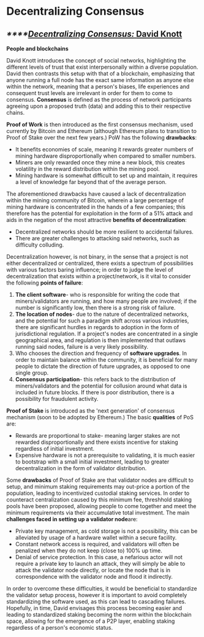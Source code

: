 # Decentralizing Consensus

## _\*\*\*\*_[_**Decentralizing Consensus:**_ **David Knott**](https://www.youtube.com/watch?v=iOAD3IpOJ0A)

**People and blockchains**

David Knott introduces the concept of social networks, highlighting the different levels of trust that exist interpersonally within a diverse population. David then contrasts this setup with that of a blockchain, emphasizing that anyone running a full node has the exact same information as anyone else within the network, meaning that a person's biases, life experiences and consequent trust levels are irrelevant in order for them to come to consensus. **Consensus** is defined as the process of network participants agreeing upon a proposed truth \(data\) and adding this to their respective chains.

**Proof of Work** is then introduced as the first consensus mechanism, used currently by Bitcoin and Ethereum \(although Ethereum plans to transition to Proof of Stake over the next few years.\) PoW has the following **drawbacks**:

* It benefits economies of scale, meaning it rewards greater numbers of mining hardware disproportionally when compared to smaller numbers.
* Miners are only rewarded once they mine a new block, this creates volatility in the reward distribution within the mining pool.
* Mining hardware is somewhat difficult to set up and maintain, it requires a level of knowledge far beyond that of the average person.

The aforementioned drawbacks have caused a lack of decentralization within the mining community of Bitcoin, wherein a large percentage of mining hardware is concentrated in the hands of a few companies; this therefore has the potential for exploitation in the form of a 51% attack and aids in the negation of the most attractive **benefits of decentralization**:

* Decentralized networks should be more resilient to accidental failures.
* There are greater challenges to attacking said networks, such as difficulty colluding.

Decentralization however, is not binary, in the sense that a project is not either decentralized or centralized, there exists a spectrum of possibilities with various factors baring influence; in order to judge the level of decentralization that exists within a project/network, is it vital to consider the following **points of failure**:

1. **The client software**- who is responsible for writing the code that miners/validators are running, and how many people are involved; if the number is significantly low, then there is a strong risk of failure.
2. **The location of nodes**- due to the nature of decentralized networks, and the potential for such a paradigm shift across various industries, there are significant hurdles in regards to adoption in the form of jurisdictional regulation. If a project's nodes are concentrated in a single geographical area, and regulation is then implemented that outlaws running said nodes, failure is a very likely possibility.
3. Who chooses the direction and frequency of **software upgrades**. In order to maintain balance within the community, it is beneficial for many people to dictate the direction of future upgrades, as opposed to one single group.
4. **Consensus participation**- this refers back to the distribution of miners/validators and the potential for collusion around what data is included in future blocks. If there is poor distribution, there is a possibility for fraudulent activity.

**Proof of Stake** is introduced as the 'next generation' of consensus mechanism \(soon to be adopted by Ethereum.\) The basic **qualities** of PoS are:

* Rewards are proportional to stake- meaning larger stakes are not rewarded disproportionally and there exists incentive for staking regardless of initial investment.
* Expensive hardware is not a prerequisite to validating, it is much easier to bootstrap with a small initial investment, leading to greater decentralization in the form of validator distribution.

Some **drawbacks** of Proof of Stake are that validator nodes are difficult to setup, and minimum staking requirements may out-price a portion of the population, leading to incentivized custodial staking services. In order to counteract centralization caused by this minimum fee, threshhold staking pools have been proposed, allowing people to come together and meet the minimum requirements via their accumulative total investment. The main **challenges faced in setting up a validator node**are:

* Private key management, as cold storage is not a possibility, this can be alleviated by usage of a hardware wallet within a secure facility.
* Constant network access is required, and validators will often be penalized when they do not keep \(close to\) 100% up time.
* Denial of service protection. In this case, a nefarious actor will not require a private key to launch an attack, they will simply be able to attack the validator node directly, or locate the node that is in correspondence with the validator node and flood it indirectly.

In order to overcome these difficulties, it would be beneficial to standardize the validator setup process, however it is important to avoid completely standardizing the software used, as this can lead to cascading failures. Hopefully, in time, David envisages this process becoming easier and leading to standardized staking becoming the norm within the blockchain space, allowing for the emergence of a P2P layer, enabling staking regardless of a person's economic status.

